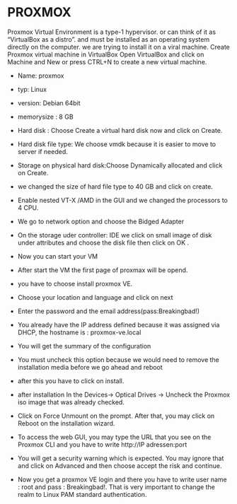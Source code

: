 # PROXMOX
Proxmox Virtual Environment is a type-1 hypervisor. or can think of it as “VirtualBox as a distro”. and must be installed as an operating system directly on the computer. we are trying to install it on a viral machine.
Create Proxmox virtual machine in VirtualBox
Open VirtualBox and click on Machine and New or press CTRL+N to create a new virtual machine.

- Name: proxmox

- typ: Linux

- version: Debian 64bit

- memorysize : 8 GB

- Hard disk : Choose Create a virtual hard disk now and click on Create.

- Hard disk file type: We choose vmdk because it is easier to move to server if needed.

- Storage on physical hard disk:Choose Dynamically allocated and click on Create.

- we changed the size of hard file type to 40 GB and click on create.

- Enable nested VT-X /AMD in the GUI and we changed the processors to 4 CPU.

- We go to network option and choose the Bidged Adapter

- On the storage uder controller: IDE we click on small image of disk under attributes and choose the disk file then click on OK .

- Now you can start your VM

- After start the VM the first page of proxmax will be opend.

- you have to choose install proxmox VE.

- Choose your location and language and click on next

- Enter the password and the email address(pass:Breakingbad!)

- You already have the IP address defined because it was assigned via DHCP, the hostname is : proxmox-ve.local

- You will get the summary of the configuration

- You must uncheck this option because we would need to remove the installation media before we go ahead and reboot

- after this you have to click on install.

- after installation In the Devices-> Optical Drives -> Uncheck the Proxmox iso image that was already checked.

- Click on Force Unmount on the prompt. After that, you may click on Reboot on the installation wizard.

- To access the web GUI, you may type the URL that you see on the Proxmox CLI and you have to write http://IP adressen:port

- You will get a security warning which is expected. You may ignore that and click on Advanced and then choose accept the risk and continue.

- Now you get a proxmox VE login and there you have to write user name : root and pass : Breakingbad!. That is very important to change the realm to Linux PAM standard authentication.
